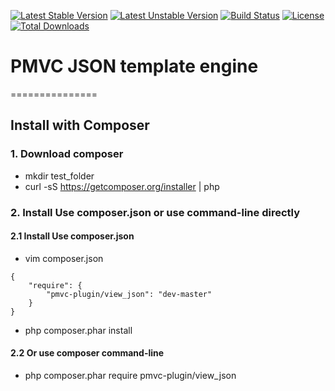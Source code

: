 [![Latest Stable Version](https://poser.pugx.org/pmvc-plugin/view_json/v/stable)](https://packagist.org/packages/pmvc-plugin/view_json) 
[![Latest Unstable Version](https://poser.pugx.org/pmvc-plugin/view_json/v/unstable)](https://packagist.org/packages/pmvc-plugin/view_json) 
[![Build Status](https://travis-ci.org/pmvc-plugin/view_json.svg?branch=master)](https://travis-ci.org/pmvc-plugin/view_json)
[![License](https://poser.pugx.org/pmvc-plugin/view_json/license)](https://packagist.org/packages/pmvc-plugin/view_json)
[![Total Downloads](https://poser.pugx.org/pmvc-plugin/view_json/downloads)](https://packagist.org/packages/pmvc-plugin/view_json) 

# PMVC JSON template engine 
===============

## Install with Composer
### 1. Download composer
   * mkdir test_folder
   * curl -sS https://getcomposer.org/installer | php

### 2. Install Use composer.json or use command-line directly
#### 2.1 Install Use composer.json
   * vim composer.json
```
{
    "require": {
        "pmvc-plugin/view_json": "dev-master"
    }
}
```
   * php composer.phar install

#### 2.2 Or use composer command-line
   * php composer.phar require pmvc-plugin/view_json

